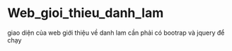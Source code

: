 # Web_gioi_thieu_danh_lam
giao diện của web giới thiệu về danh lam
cần phải có bootrap và jquery để chạy
